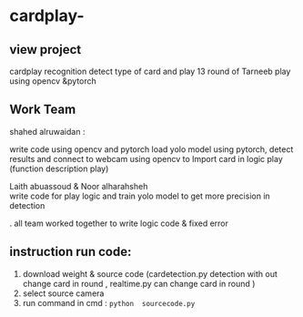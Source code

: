 # cardplay-
## view project 

cardplay recognition 
detect type of card and play 13 round of Tarneeb play using opencv &pytorch

## Work Team
shahed alruwaidan :

write code using opencv and pytorch
load yolo model using pytorch, detect results and connect to webcam using opencv to 
Import card in logic play (function description play)


Laith abuassoud & Noor alharahsheh  
write code for play logic and train yolo model to get more precision in detection 
 
 
. all team worked together  to write  logic code  & fixed error


## instruction run code:
1. download weight  & source code (cardetection.py detection with out change card in round , realtime.py can change card in round )
2. select source camera  
3. run command in cmd :
```python  sourcecode.py```
